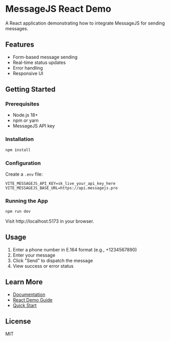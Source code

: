 # MessageJS React Demo

A React application demonstrating how to integrate MessageJS for sending messages.

## Features

- Form-based message sending
- Real-time status updates
- Error handling
- Responsive UI

## Getting Started

### Prerequisites

- Node.js 18+
- npm or yarn
- MessageJS API key

### Installation

```bash
npm install
```

### Configuration

Create a `.env` file:

```env
VITE_MESSAGEJS_API_KEY=sk_live_your_api_key_here
VITE_MESSAGEJS_BASE_URL=https://api.messagejs.pro
```

### Running the App

```bash
npm run dev
```

Visit http://localhost:5173 in your browser.

## Usage

1. Enter a phone number in E.164 format (e.g., +1234567890)
2. Enter your message
3. Click "Send" to dispatch the message
4. View success or error status

## Learn More

- [Documentation](https://docs.messagejs.pro)
- [React Demo Guide](https://docs.messagejs.pro/examples/react-demo)
- [Quick Start](https://docs.messagejs.pro/quick-start)

## License

MIT

